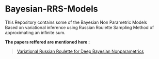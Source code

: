 # Bayesian-RRS-Models
This Repository contains some of the Bayesian Non Parametric Models Based on variational inference using Russian Roulette Sampling Method of approximating an infinite sum.

**The papers reffered are mentioned here :**
 > [Variational Russian Roulette for Deep Bayesian Nonparametrics](http://xuk.ai/assets/xu2019rave.pdf)
